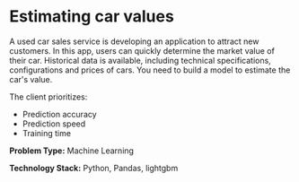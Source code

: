 # Estimating car values

A used car sales service is developing an application to attract new customers. In this app, users can quickly determine the market value of their car. Historical data is available, including technical specifications, configurations and prices of cars. You need to build a model to estimate the car's value.

The client prioritizes:

- Prediction accuracy
- Prediction speed
- Training time

__Problem Type:__ Machine Learning

__Technology Stack:__ Python, Pandas, lightgbm
